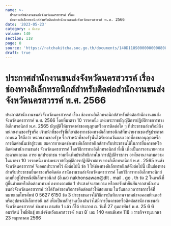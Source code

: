 ```yaml
---
name: >-
  ประกาศสำนักงานขนส่งจังหวัดนครสวรรค์ เรื่อง
  ช่องทางอิเล็กทรอนิกส์สำหรับติดต่อสำนักงานขนส่งจังหวัดนครสวรรค์ พ.ศ. 2566
date: '2023-05-23'
category: ง พิเศษ
volume: 140
section: 118
page: 8
source: 'https://ratchakitcha.soc.go.th/documents/140D118S0000000000800.pdf'
draft: true
---
```


# ประกาศสำนักงานขนส่งจังหวัดนครสวรรค์ เรื่อง ช่องทางอิเล็กทรอนิกส์สำหรับติดต่อสำนักงานขนส่งจังหวัดนครสวรรค์ พ.ศ. 2566

ประกาศสำนักงานขนส่งจังหวัดนครสวรรค์ เรื่อง ช่องทางอิเล็กทรอนิกส์สำหรับติดต่อสำนักงานขนส่งจังหวัดนครสวรรค์ พ.ศ. 2566 โดยที่มาตรา 10 วรรคหนึ่ง แห่งพระราชบัญญัติการปฏิบัติราชการทางอิเล็กทรอนิกส์ พ.ศ. 2565 บัญญัติให้บรรดาคำขออนุญาตหรือการติดต่อใด ๆ ที่ประชาชนส่งหรือมีถึงหน่วยงานของรัฐหรือ เจ้าหน้าที่ของรัฐที่เกี่ยวข้องทางช่องทางอิเล็กทรอนิกส์ที่หน่วยงานของรัฐประกาศกาหนด ให้ถือว่า หน่วยงานของรัฐห รือเจ้าหน้าที่ของรัฐนั้นได้รับตามวันและเวลาที่คาขออนุญาตหรือการติดต่อนั้นเข้าสู่ระบบ สมควรกาหนดช่องทางอิเล็กทรอนิกส์สาหรับประชาชนใช้ในการยื่นคาขอหรือติดต่อสานักงานขนส่ง จังหวัดนครสวรรค์ โดยวิธีการทางอิเล็กทรอนิกส์ ทั้งนี้ เพื่อเป็นการอานวยความสะดวกและลด ภาระ แก่ประชาชน รวมทั้งเพิ่มประสิทธิภาพในการปฏิบัติราชการ อาศัยอานาจตามความในมาตรา 10 วรรคหนึ่ง แห่งพระราชบัญญัติการปฏิบัติราชการ ทางอิเล็กทรอนิกส์ พ.ศ . 2565 ขนส่งจังหวัดนครสวรรค์ จึงออกประกาศไว้ ดังต่อไปนี้ ข้อ 1 ให้ช่องทางอิเล็กทรอนิกส์ดังต่อไปนี้ เป็นช่องทางสำหรับประชาชนยื่นคาขอหรือติดต่อ สานักงานขนส่งจังหวัดนครสวรรค์ โดยวิธีการทางอิเล็กทรอนิกส์ ตามที่อยู่ไปรษณีย์อิเล็กทรอนิกส์ (อีเมล) nakhonsawan@dlt . mail . go . th ข้อ 2 ในกรณีที่ผู้ยื่นคำขอหรือติดต่อมาทางช่ องทางตามข้อ 1 ประสงค์จะสอบถาม หรือขอรับคำยืนยันจากสานักงานขนส่งจังหวัดนครสวรรค์ ว่าได้รับคำขอหรือการติดต่อแล้วให้สอบถาม ในวันและเวลาราชการได้ที่หมายเลขโทรศัพท์ 0 5627 6150 ข้อ 3 ประชาชนอาจใช้วิธีการบันทึกภาพจากหน้าจอคอมพิวเตอร์หรืออุปกรณ์อิเล็กทรอนิ กส์ เพื่อเป็นหลักฐานเบื้องต้นว่าได้มีการยื่นคาขอหรือติดต่อสานักงานขนส่งจังหวัดนครสวรรค์ ช่องทาง ตามข้อ 1 แล้ว ก็ได้ ประกาศ ณ วันที่ 27 กุมภาพันธ์ พ.ศ. 25 6 6 อมรรัตน์ โพธิ์พันธุ์ ขนส่งจังหวัดนครสวรรค์ ้ หนา 8 ่ เลม 140 ตอนพิเศษ 118 ง ราชกิจจานุเบกษา 23 พฤษภาคม 2566
